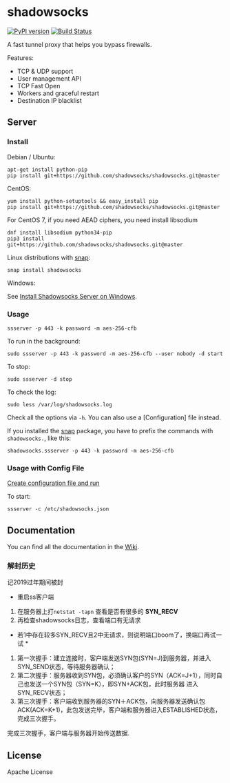 shadowsocks
===========

[![PyPI version]][PyPI]
[![Build Status]][Travis CI]

A fast tunnel proxy that helps you bypass firewalls.

Features:
- TCP & UDP support
- User management API
- TCP Fast Open
- Workers and graceful restart
- Destination IP blacklist

Server
------

### Install

Debian / Ubuntu:

    apt-get install python-pip
    pip install git+https://github.com/shadowsocks/shadowsocks.git@master

CentOS:

    yum install python-setuptools && easy_install pip
    pip install git+https://github.com/shadowsocks/shadowsocks.git@master

For CentOS 7, if you need AEAD ciphers, you need install libsodium
```
dnf install libsodium python34-pip
pip3 install  git+https://github.com/shadowsocks/shadowsocks.git@master
```
Linux distributions with [snap](http://snapcraft.io/):

    snap install shadowsocks

Windows:

See [Install Shadowsocks Server on Windows](https://github.com/shadowsocks/shadowsocks/wiki/Install-Shadowsocks-Server-on-Windows).

### Usage

    ssserver -p 443 -k password -m aes-256-cfb

To run in the background:

    sudo ssserver -p 443 -k password -m aes-256-cfb --user nobody -d start

To stop:

    sudo ssserver -d stop

To check the log:

    sudo less /var/log/shadowsocks.log

Check all the options via `-h`. You can also use a [Configuration] file
instead.

If you installed the [snap](http://snapcraft.io/) package, you have to prefix the commands with `shadowsocks.`,
like this:

    shadowsocks.ssserver -p 443 -k password -m aes-256-cfb
    
### Usage with Config File

[Create configuration file and run](https://github.com/shadowsocks/shadowsocks/wiki/Configuration-via-Config-File)

To start:

    ssserver -c /etc/shadowsocks.json


Documentation
-------------

You can find all the documentation in the [Wiki](https://github.com/shadowsocks/shadowsocks/wiki).

### 解封历史

记2019过年期间被封

* 重启ss客户端

1. 在服务器上打`netstat -tapn` 查看是否有很多的 **SYN_RECV**
2. 再检查shadowsocks日志，查看端口有无请求

* 若1中存在较多SYN_RECV且2中无请求，则说明端口boom了，换端口再试一试 *

1. 第一次握手：建立连接时，客户端发送SYN包(SYN=J)到服务器，并进入SYN_SEND状态，等待服务器确认；
2. 第二次握手：服务器收到SYN包，必须确认客户的SYN（ACK=J+1），同时自己也发送一个SYN包（SYN=K），即SYN+ACK包，此时服务器 进入SYN_RECV状态； 
3. 第三次握手：客户端收到服务器的SYN＋ACK包，向服务器发送确认包ACK(ACK=K+1)，此包发送完毕，客户端和服务器进入ESTABLISHED状态，完成三次握手。

完成三次握手，客户端与服务器开始传送数据.


License
-------

Apache License







[Build Status]:      https://img.shields.io/travis/shadowsocks/shadowsocks/master.svg?style=flat
[PyPI]:              https://pypi.python.org/pypi/shadowsocks
[PyPI version]:      https://img.shields.io/pypi/v/shadowsocks.svg?style=flat
[Travis CI]:         https://travis-ci.org/shadowsocks/shadowsocks

